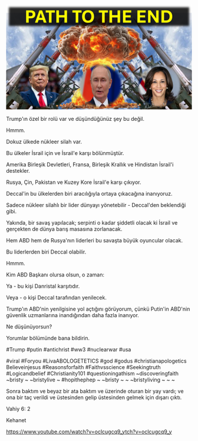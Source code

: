 ![Video cover image](../cover.jpg "cover photo")

Trump'ın özel bir rolü var ve düşündüğünüz şey bu değil.

Hmmm.

Dokuz ülkede nükleer silah var.

Bu ülkeler İsrail için ve İsrail'e karşı bölünmüştür.

Amerika Birleşik Devletleri, Fransa, Birleşik Krallık ve Hindistan İsrail'i destekler.

Rusya, Çin, Pakistan ve Kuzey Kore İsrail'e karşı çıkıyor.

Deccal'in bu ülkelerden biri aracılığıyla ortaya çıkacağına inanıyoruz.

Sadece nükleer silahlı bir lider dünyayı yönetebilir - Deccal'den beklendiği gibi.

Yakında, bir savaş yapılacak; serpinti o kadar şiddetli olacak ki İsrail ve gerçekten de dünya barış masasına zorlanacak.

Hem ABD hem de Rusya'nın liderleri bu savaşta büyük oyuncular olacak.

Bu liderlerden biri Deccal olabilir.

Hmmm.

Kim ABD Başkanı olursa olsun, o zaman:

Ya - bu kişi Danristal karşıtıdır.

Veya - o kişi Deccal tarafından yenilecek.

Trump'ın ABD'nin yenilgisine yol açtığını görüyorum, çünkü Putin'in ABD'nin güvenlik uzmanlarına inandığından daha fazla inanıyor.

Ne düşünüyorsun?

Yorumlar bölümünde bana bildirin.

#Trump #putin #antichrist #ww3 #nuclearwar #usa

#viral #Foryou #LivaABOLOGETETICS #god #godus #christianapologetics Believeinjesus #Reasonsforfaith #Faithvsscience #Seekingtruth #Logicandbelief #Christianity101 #questioningathism ~discoveringfaith ~bristy ~ ~bristylive ~ #hopithephep ~ ~bristy ~ ~ ~bristyliving ~ ~ ~

Sonra baktım ve beyaz bir ata baktım ve üzerinde oturan bir yay vardı; ve ona bir taç verildi ve üstesinden gelip üstesinden gelmek için dışarı çıktı.

Vahiy 6: 2

Kehanet

https://www.youtube.com/watch?v=oclcugcq9_ytch?v=oclcugcq9_y